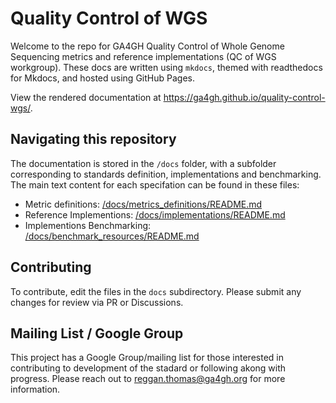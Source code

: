 # Quality Control of WGS

Welcome to the repo for GA4GH Quality Control of Whole Genome Sequencing metrics and reference implementations (QC of WGS workgroup). These docs are written using `mkdocs`, themed with readthedocs for Mkdocs, and hosted using GitHub Pages.

View the rendered documentation at https://ga4gh.github.io/quality-control-wgs/.

## Navigating this repository

The documentation is stored in the `/docs` folder, with a subfolder corresponding to standards definition, implementations and benchmarking. The main text content for each specifation can be found in these files:

 - Metric definitions: [/docs/metrics_definitions/README.md](/docs/metrics_definitions/README.md)
 - Reference Implementions: [/docs/implementations/README.md](/docs/implementations/README.md)
 - Implementions Benchmarking: [/docs/benchmark_resources/README.md](/docs/benchmark_resources/README.md)

## Contributing
To contribute, edit the files in the `docs` subdirectory. Please submit any changes for review via PR or Discussions.

## Mailing List / Google Group

This project has a Google Group/mailing list for those interested in contributing to development of the stadard or following akong with progress. Please reach out to reggan.thomas@ga4gh.org for more information.
